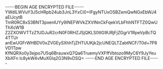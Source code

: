 -----BEGIN AGE ENCRYPTED FILE-----
YWdlLWVuY3J5cHRpb24ub3JnL3YxCi0+IFgyNTUxOSBZemQwNGxEbWJ4aElJcytB
TmR0RC8xS3BNT3pxenlUYy9INEFWVkZXVlNnCkFqekVLbFhhNTFTZ0QwUThXcW1B
Z2ZXOWVTTzZ1UDJuR2crN0F0RHZJSjQKLS0tIG9URjFjZGgrV1RpeVpBcTQ4TTUr
anEwUGFrWHBDV0xZVGEySXhhTjZHTUUKjk2jcUNEQLTZabtNCF/T0d+7P8VD1Tpw
KfNQRXo0y3ejpo7U5q6BrauwxQ7Qa6TruemyVXFffVbtozo9MyC6Y9JyYeuXbXFn
lc8ykW4vMuXGlq2G3N9vDSQ=
-----END AGE ENCRYPTED FILE-----
